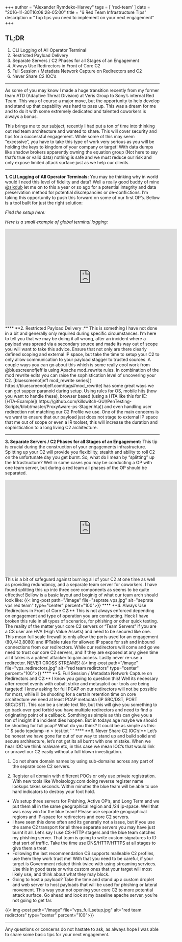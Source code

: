 +++
author = "Alexander Rymdeko-Harvey"
tags = [ 'red-team'
]
date = "2016-11-30T16:08:28-05:00"
title = "6 Red Team Infrastructure Tips"
description = "Top tips you need to implement on your next engagement"
+++
## TL;DR
1. CLI Logging of All Operator Terminal
2. Restricted Payload Delivery 
3. Separate Servers / C2 Phases for all Stages of an Engagement
4. Always Use Redirectors in Front of Core C2
5. Full Session / Metadata Network Capture on Redirectors and C2
6. Never Share C2 IOC’s

****
As some of you may know I made a huge transition recently from my former team ATD (Adaptive Threat Division) at Veris Group to Sony’s internal Red Team. This was of course a major move, but the opportunity to help develop and stand up that capability was hard to pass up. This was a dream for me and to do it with some extremely dedicated and talented coworkers is always a bonus.

This brings me to our subject, recently I had put a ton of time into thinking out red team architecture and wanted to share. This will cover security and tips for a successful engagement. While some of this may seem “excessive”, you have to take this type of work very serious as you will be holding the keys to kingdom of your company or target! With data dumps like shadow brokers apparently owning the equation group (Not here to say that’s true or valid data) nothing is safe and we must reduce our risk and only expose limited attack surface just as we help our clients.  
****
**1. CLI Logging of All Operator Terminals:**
You may be thinking why in world would I need this level of fidelity and data? Well a really good buddy of mine [@sixdub](https://www.sixdub.net/) let me on to this a year or so ago for a potential integrity and data preservation method for potential discrepancies or de-conflictions. I’m taking this opportunity to push this forward on some of our first OP’s. Bellow is a tool built for just the right solution: 

*Find the setup here:*
<div class="github-card" data-github="killswitch-gui/lterm" data-width="400" data-height="153" data-theme="default"></div>
<script src="//cdn.jsdelivr.net/github-cards/latest/widget.js"></script>

*Here is a small example of global terminal logging:*
<iframe width="560" height="315" src="https://www.youtube.com/embed/3rbCTW_IBrk" frameborder="0" allowfullscreen></iframe>
****
**2. Restricted Payload Delivery :**
This is something I have not done in a bit and generally only required during specific circumstances. I’m here to tell you that we may be doing it all wrong, after an incident where a payload was spread via a secondary source and made its way out of scope you will want to take this advice. Ensure that not only are there clearly defined scoping and external IP space, but take the time to setup your C2 to only allow communication to your payload stagger to trusted sources. A couple ways you can go about this which is some really cool work from @bluescreenofjeff is using Apache mod_rewrite rules. In combination of the mod rewrite edits you can raise the sophistication level of uncovering your C2.   [bluescreenofjeff mod_rewrite series]( https://bluescreenofjeff.com/tags#mod_rewrite) has some great ways we can get supper paranoid during setup. Using rules for OS, mobile hits (how you want to handle these), browser based (using a HTA like this for IE:  [HTA-Example]( https://github.com/killswitch-GUI/PenTesting-Scripts/blob/master/ProxyAware-ps-Stager.hta)) and even handling user redirection not matching our C2 Profile we use. One of the main concerns is we want to ensure that our payload just does not stage to external IP space that me out of scope or even a IR toolset, this will increase the duration and sophistication to a long living C2 architecture.

****
**3. Separate Servers / C2 Phases for all Stages of an Engagement:**
This tip is crucial during the construction of your engagements infrastructure. Splitting up your C2 will provide you flexibility, stealth and ability to roll C2 on the unfortunate day you get burnt. So, what do I mean by “splitting” up the Infrastructure? Well in some cases you may be conducting a OP with one team server, but during a red team all phases of the OP should be separated. 
<iframe width="560" height="315" src="https://www.youtube.com/embed/4w7krkqxRck" frameborder="0" allowfullscreen></iframe>
This is a bit of safeguard against burning all of your C2 at one time as well as providing redundancy, and a separate team server for coworkers. I have found splitting this up into three core components as seems to be quite effective! Bellow is a basic layout and beginig of what our team arch should look like:
{{< img-post path="/image" file="seprate_vps.jpg" alt="seprate vps red team" type="center" percent="100">}}
****
**4. Always Use Redirectors in Front of Core C2:**
This is not always enforced depending on engagement and type of operation you are conducting. Heck I have broken this rule in all types of scenarios, for phishing or other quick testing. The reality of the matter your core C2 servers or “Team Servers” if you are a CS user are HVA (High Value Assets) and need to be secured like one. This mean full scale firewall to only allow the ports used for an engagement (80,443,8080) and IPTable rules for allowed IP space for ssh and inbound connections from our redirectors. While our redirectors will come and go we need to trust our core C2 servers, and if they are exposed at any given time all it takes is a patient attacker to gain access. Lastly never re-use a redirector. NEVER CROSS STREAMS!
{{< img-post path="/image" file="vps_redirectors.jpg" alt="red team redirctors" type="center" percent="100">}}
****
**5. Full Session / Metadata Network Capture on Redirectors and C2:**
I know you going to question this! Well its necessary after recent events with cobalt strike and metasploit our tools are being targeted! I know asking for full PCAP on our redirectors will not be possible for most, while ill be shooting for a certain retention time on core architecture we need at least PCAP metadata (IP SRC/DST, PORT SRC/DST). This can be a simple text file, but this will give you something to go back over god forbid you have multiple redirectors and need to find a originating point of a callback. Somthing as simple as this can give you a ton of insight if a incident dies happen. But in todays age maybe we should be shooting for full pcap? What do you think? It could be as simple as this:
```
$ sudo tcpdump -n > test.txt
```
****
**6. Never Share C2 IOC’s!** Let’s be honest we have gone far out of our way to stand up and build solid and secure architecture, let’s not get its all burnt with one mistake. When we hear IOC we think malware etc, in this case we mean IOC’s that would link or unravel our C2 easily without a full blown investigation. 

  1. Do not share domain names by using sub-domains across any part of the seprate core C2 servers. 

  2. Register all domain with different POCs or only use private registration. With new tools like Whoisology.com doing reverse register name lookups takes seconds. Within minutes the blue team will be able to use hard indicators to destroy your foot hold.
  * We setup three servers for Phishing, Active OP’s, and Long Term and we put them all in the same geographical region and /24 ip-space. Well that was easy win for the blue team! Please use separate geographical regions and IP-space for redirectors and core C2 servers. 
  * I have seen this done often and its generally not a issue, but if you use the same C2 transport for all three separate servers you may have just burnt it all. Let’s say I use CS-HTTP stagers and the blue team catches my phishing server. That team is going to write custom signatures to ID that sort of traffic. Take the time use DNS/HTTP/HTTPS at all stages to give them a treat 
  * Following the last recommendation CS supports malleable C2 profiles, use them they work trust me! With that you need to be careful, if your target is Government related think twice with using streaming services. Use this in good taste or write custom ones that your target will most likely use, and think about what they may block. 
  * Going to host a payload? Take the time and stand up a custom droplet and web server to host payloads that will be used for phishing or lateral movement. This way your not opening your core C2 to more potential attack surface. Go ahead and look at my baseline apache server, you’re not going to get far. 

  {{< img-post path="/image" file="vps_full_setup.jpg" alt="red team redirctors" type="center" percent="100">}} 
****
Any questions or concerns do not hastate to ask, as always hope I was able to share some basic tips for your next engagement. 




